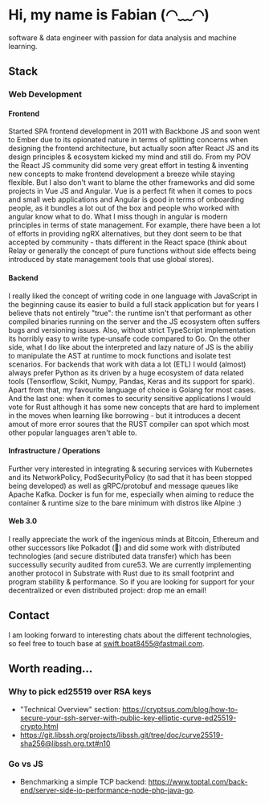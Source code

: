 # Hi, my name is Fabian (◠﹏◠) 

software & data engineer with passion for data analysis and machine learning.

## Stack

### Web Development

#### Frontend

Started SPA frontend development in 2011 with Backbone JS and soon went to Ember due to its opionated nature in terms of splitting concerns when designing the frontend architecture, but actually soon after React JS and its design principles & ecosystem kicked my mind and still do. From my POV the React JS community did some very great effort in testing & inventing new concepts to make frontend development a breeze while staying flexible. But I also don't want to blame the other frameworks and did some projects in Vue JS and Angular. Vue is a perfect fit when it comes to pocs and small web applications and Angular is good in terms of onboarding people, as it bundles a lot out of the box and people who worked with angular know what to do. What I miss though in angular is modern principles in terms of state management. For example, there have been a lot of efforts in providing ngRX alternatives, but they dont seem to be that accepted by community - thats different in the React space (think about Relay or generally the concept of pure functions without side effects being introduced by state management tools that use global stores).

#### Backend

I really liked the concept of writing code in one language with JavaScript in the beginning cause its easier to build a full stack application but for years I believe thats not entirely "true": the runtime isn't that performant as other compiled binaries running on the server and the JS ecosystem often suffers bugs and versioning issues. Also, without strict TypeScript implementation its horribly easy to write type-unsafe code compared to Go. On the other side, what I do like about the interpreted and lazy nature of JS is the abiliy to manipulate the AST at runtime to mock functions and isolate test scenarios. 
For backends that work with data a lot (ETL) I would (almost) always prefer Python as its driven by a huge ecosystem of data related tools (Tensorflow, Scikit, Numpy, Pandas, Keras and its support for spark). Apart from that, my favourite language of choice is Golang for most cases. And the last one: when it comes to security sensitive applications I would vote for Rust although it has some new concepts that are hard to implement in the moves when learning like borrowing - but it introduces a decent amout of more error soures that the RUST compiler can spot which most other popular languages aren't able to.

#### Infrastructure / Operations

Further very interested in integrating & securing services with Kubernetes and its NetworkPolicy, PodSecurityPolicy (to sad that it has been stopped being developed) as well as gRPC/protobuf and message queues like Apache Kafka. Docker is fun for me, especially when aiming to reduce the container & runtime size to the bare minimum with distros like Alpine :)

#### Web 3.0

I really appreciate the work of the ingenious minds at Bitcoin, Ethereum and other successors like Polkadot (🙌) and did some work with distributed technologies (and secure distributed data transfer) which has been successully security audited from cure53. We are currently implementing another protocol in Substrate with Rust due to its small footprint and program stability & performance. So if you are looking for support for your decentralized or even distributed project: drop me an email!

## Contact

I am looking forward to interesting chats about the different technologies, so feel free to touch base at [swift.boat8455@fastmail.com](mailto:swift.boat8455@fastmail.com).

## Worth reading...

### Why to pick ed25519 over RSA keys

- "Technical Overview" section: https://cryptsus.com/blog/how-to-secure-your-ssh-server-with-public-key-elliptic-curve-ed25519-crypto.html
- https://git.libssh.org/projects/libssh.git/tree/doc/curve25519-sha256@libssh.org.txt#n10

### Go vs JS

- Benchmarking a simple TCP backend: https://www.toptal.com/back-end/server-side-io-performance-node-php-java-go.

